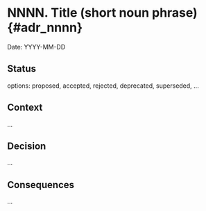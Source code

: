 # NNNN. Title (short noun phrase) {#adr_nnnn}

Date: YYYY-MM-DD

## Status

options: proposed, accepted, rejected, deprecated, superseded, ...

## Context

...

## Decision

...

## Consequences

...
